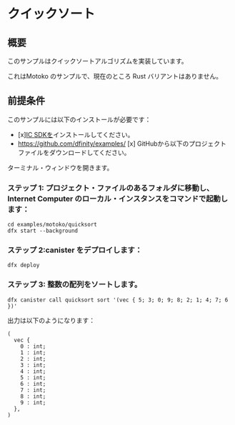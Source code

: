 # クイックソート

## 概要

このサンプルはクイックソートアルゴリズムを実装しています。

これはMotoko のサンプルで、現在のところ Rust バリアントはありません。

## 前提条件

このサンプルには以下のインストールが必要です：

- \[x\][IC SDKを](../developer-docs/setup/install/index.mdx)インストールしてください。
- https://github.com/dfinity/examples/ \[x\] GitHubから以下のプロジェクトファイルをダウンロードしてください。

ターミナル・ウィンドウを開きます。

### ステップ 1: プロジェクト・ファイルのあるフォルダに移動し、Internet Computer のローカル・インスタンスをコマンドで起動します：

    cd examples/motoko/quicksort
    dfx start --background

### ステップ 2:canister をデプロイします：

    dfx deploy

### ステップ 3: 整数の配列をソートします。

    dfx canister call quicksort sort '(vec { 5; 3; 0; 9; 8; 2; 1; 4; 7; 6 })'

出力は以下のようになります：

    (
      vec {
        0 : int;
        1 : int;
        2 : int;
        3 : int;
        4 : int;
        5 : int;
        6 : int;
        7 : int;
        8 : int;
        9 : int;
      },
    )

<!---
# Quick sort

## Overview
This example implements the quick sort algorithm.

This is a Motoko example that does not currently have a Rust variant. 

## Prerequisites
This example requires an installation of:

- [x] Install the [IC SDK](../developer-docs/setup/install/index.mdx).
- [x] Download the following project files from GitHub: https://github.com/dfinity/examples/

Begin by opening a terminal window.

### Step 1: Navigate into the folder containing the project's files and start a local instance of the Internet Computer with the command:

```
cd examples/motoko/quicksort
dfx start --background
```

### Step 2: Deploy the canister:

```
dfx deploy
```

### Step 3: Sort an array of integers.

```
dfx canister call quicksort sort '(vec { 5; 3; 0; 9; 8; 2; 1; 4; 7; 6 })'
```

The output will resemble the following:

```
(
  vec {
    0 : int;
    1 : int;
    2 : int;
    3 : int;
    4 : int;
    5 : int;
    6 : int;
    7 : int;
    8 : int;
    9 : int;
  },
)
```
-->
